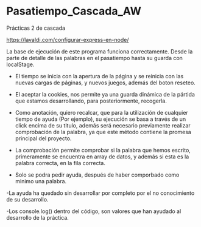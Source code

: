 # Pasatiempo_Cascada_AW
Prácticas 2 de cascada



https://lavaldi.com/configurar-express-en-node/














La base de ejecución de este programa funciona correctamente. Desde la parte de detalle de las palabras en el pasatiempo hasta su guarda con localStage.

- El tiempo se inicia con la apertura de la página y se reinicia con las nuevas cargas de páginas, y nuevos juegos, además del boton reseteo.

- El aceptar la cookies, nos permite ya una guarda dinámica de la pártida que estamos desarrollando, para posteriormente, recogerla.

- Como anotación, quiero recalcar, que para la utilización de cualquier tiempo de ayuda (Por ejemplo), su ejecución se basa a través de un click encima de su titulo, además será necesario previamente realizar comprobación de la palabra, ya que este método contiene la promesa principal del proyecto.

- La comprobación permite comprobar si la palabra que hemos escrito, primeramente se encuentra en array de datos, y además si esta es la palabra correcta, en la fila correcta.

- Solo se podra pedir ayuda, después de haber comporbado como minimo una palabra.

-La ayuda ha quedado sin desarrollar por completo por el no conocimiento de su desarrollo.

-Los console.log() dentro del código, son valores que han ayudado al desarrollo de la práctica.

